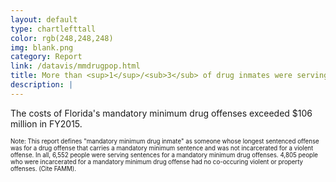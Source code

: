 ```yaml
---
layout: default
type: chartlefttall
color: rgb(248,248,248)
img: blank.png
category: Report
link: /datavis/mmdrugpop.html
title: More than <sup>1</sup>/<sub>3</sub> of drug inmates were serving a Mandatory Minimum offense.
description: |
---
```

The costs of Florida's mandatory minimum drug offenses exceeded $106
million in FY2015.

<small><small>Note: This report defines "mandatory minimum drug inmate"
as someone whose longest sentenced offense was for a drug offense
that carries a mandatory minimum sentence and was not
incarcerated for a violent offense. In all, 6,552 people
were serving sentences for a mandatory minimum drug offenses. 4,805
 people who were incarcerated for a mandatory minimum drug offense had no
 co-occuring violent or property offenses. (Cite FAMM).</small></small>